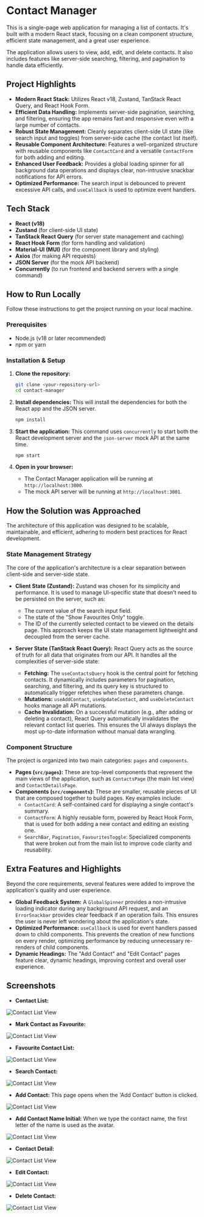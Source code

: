 # Contact Manager

This is a single-page web application for managing a list of contacts. It's built with a modern React stack, focusing on a clean component structure, efficient state management, and a great user experience.

The application allows users to view, add, edit, and delete contacts. It also includes features like server-side searching, filtering, and pagination to handle data efficiently.

## Project Highlights

*   **Modern React Stack:** Utilizes React v18, Zustand, TanStack React Query, and React Hook Form.
*   **Efficient Data Handling:** Implements server-side pagination, searching, and filtering, ensuring the app remains fast and responsive even with a large number of contacts.
*   **Robust State Management:** Cleanly separates client-side UI state (like search input and toggles) from server-side cache (the contact list itself).
*   **Reusable Component Architecture:** Features a well-organized structure with reusable components like `ContactCard` and a versatile `ContactForm` for both adding and editing.
*   **Enhanced User Feedback:** Provides a global loading spinner for all background data operations and displays clear, non-intrusive snackbar notifications for API errors.
*   **Optimized Performance:** The search input is debounced to prevent excessive API calls, and `useCallback` is used to optimize event handlers.

## Tech Stack

*   **React (v18)**
*   **Zustand** (for client-side UI state)
*   **TanStack React Query** (for server state management and caching)
*   **React Hook Form** (for form handling and validation)
*   **Material-UI (MUI)** (for the component library and styling)
*   **Axios** (for making API requests)
*   **JSON Server** (for the mock API backend)
*   **Concurrently** (to run frontend and backend servers with a single command)

## How to Run Locally

Follow these instructions to get the project running on your local machine.

### Prerequisites

*   Node.js (v18 or later recommended)
*   npm or yarn

### Installation & Setup

1.  **Clone the repository:**
    ```sh
    git clone <your-repository-url>
    cd contact-manager
    ```

2.  **Install dependencies:**
    This will install the dependencies for both the React app and the JSON server.
    ```sh
    npm install
    ```

3.  **Start the application:**
    This command uses `concurrently` to start both the React development server and the `json-server` mock API at the same time.
    ```sh
    npm start
    ```

4.  **Open in your browser:**
    *   The Contact Manager application will be running at `http://localhost:3000`.
    *   The mock API server will be running at `http://localhost:3001`.

## How the Solution was Approached

The architecture of this application was designed to be scalable, maintainable, and efficient, adhering to modern best practices for React development.

### State Management Strategy

The core of the application's architecture is a clear separation between client-side and server-side state.

*   **Client State (Zustand):** Zustand was chosen for its simplicity and performance. It is used to manage UI-specific state that doesn't need to be persisted on the server, such as:
    *   The current value of the search input field.
    *   The state of the "Show Favourites Only" toggle.
    *   The ID of the currently selected contact to be viewed on the details page.
    This approach keeps the UI state management lightweight and decoupled from the server cache.

*   **Server State (TanStack React Query):** React Query acts as the source of truth for all data that originates from our API. It handles all the complexities of server-side state:
    *   **Fetching:** The `useContactsQuery` hook is the central point for fetching contacts. It dynamically includes parameters for pagination, searching, and filtering, and its query key is structured to automatically trigger refetches when these parameters change.
    *   **Mutations:** `useAddContact`, `useUpdateContact`, and `useDeleteContact` hooks manage all API mutations.
    *   **Cache Invalidation:** On a successful mutation (e.g., after adding or deleting a contact), React Query automatically invalidates the relevant contact list queries. This ensures the UI always displays the most up-to-date information without manual data wrangling.

### Component Structure

The project is organized into two main categories: `pages` and `components`.

*   **Pages (`src/pages`):** These are top-level components that represent the main views of the application, such as `ContactsPage` (the main list view) and `ContactDetailsPage`.
*   **Components (`src/components`):** These are smaller, reusable pieces of UI that are composed together to build pages. Key examples include:
    *   `ContactCard`: A self-contained card for displaying a single contact's summary.
    *   `ContactForm`: A highly reusable form, powered by React Hook Form, that is used for both adding a new contact and editing an existing one.
    *   `SearchBar`, `Pagination`, `FavouritesToggle`: Specialized components that were broken out from the main list to improve code clarity and reusability.

## Extra Features and Highlights

Beyond the core requirements, several features were added to improve the application's quality and user experience.

*   **Global Feedback System:** A `GlobalSpinner` provides a non-intrusive loading indicator during any background API request, and an `ErrorSnackbar` provides clear feedback if an operation fails. This ensures the user is never left wondering about the application's state.
*   **Optimized Performance:** `useCallback` is used for event handlers passed down to child components. This prevents the creation of new functions on every render, optimizing performance by reducing unnecessary re-renders of child components.
*   **Dynamic Headings:** The "Add Contact" and "Edit Contact" pages feature clear, dynamic headings, improving context and overall user experience.

## Screenshots

*   **Contact List:**

![Contact List View](screenshots/contact_list.png)

*   **Mark Contact as Favourite:**

![Contact List View](screenshots/mark_as_favourite.png)

*   **Favourite Contact List:**

![Contact List View](screenshots/favourite_contact_list.png)

*   **Search Contact:**

![Contact List View](screenshots/contact_search.png)

*   **Add Contact:** This page opens when the 'Add Contact' button is clicked.

![Contact List View](screenshots/add_contact.png)

*   **Add Contact Name Initial:** When we type the contact name, the first letter of the name is used as the avatar.

![Contact List View](screenshots/add_contact_initial.png)

*   **Contact Detail:**

![Contact List View](screenshots/contact_detail.png)

*   **Edit Contact:**

![Contact List View](screenshots/edit_contact.png)

*   **Delete Contact:**

![Contact List View](screenshots/delete_contact_notification.png)
